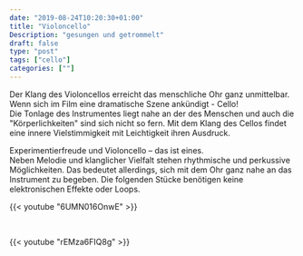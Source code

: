 ```yaml
---
date: "2019-08-24T10:20:30+01:00"
title: "Violoncello"
Description: "gesungen und getrommelt"
draft: false
type: "post"
tags: ["cello"]
categories: [""]
---
```


Der Klang des Violoncellos erreicht das menschliche Ohr ganz unmittelbar. Wenn sich im Film eine dramatische Szene ankündigt - Cello!  
Die Tonlage des Instrumentes liegt nahe an der des Menschen und auch die "Körperlichkeiten" sind sich nicht so fern. Mit dem Klang des Cellos findet eine innere Vielstimmigkeit mit Leichtigkeit ihren Ausdruck.

Experimentierfreude und Violoncello – das ist eines.   
Neben Melodie und klanglicher Vielfalt stehen rhythmische und perkussive Möglichkeiten. Das bedeutet allerdings, sich mit dem Ohr ganz nahe an das Instrument zu begeben. Die folgenden Stücke benötigen keine elektronischen Effekte oder Loops.

{{< youtube "6UMN016OnwE" >}}

<br />

{{< youtube "rEMza6FIQ8g" >}}
